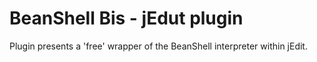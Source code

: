 # BeanShell Bis - jEdut plugin
Plugin presents a 'free' wrapper of the BeanShell interpreter within jEdit.

